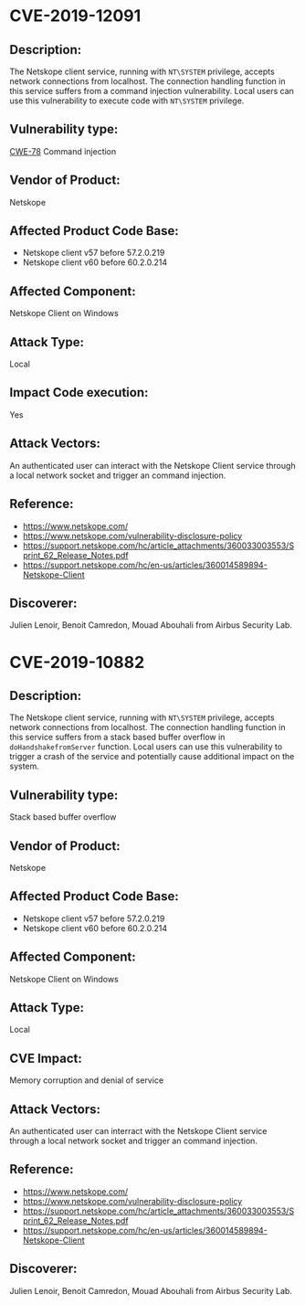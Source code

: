 CVE-2019-12091
==============

Description:
------------
The Netskope client service, running with `NT\SYSTEM` privilege, accepts network connections from localhost.
The connection handling function in this service suffers from a command injection vulnerability.
Local users can use this vulnerability to execute code with `NT\SYSTEM` privilege.


Vulnerability type:
-------------------
[CWE-78](https://cwe.mitre.org/data/definitions/78.html) Command injection


Vendor of Product:
------------------
Netskope


Affected Product Code Base:
---------------------------
* Netskope client v57 before 57.2.0.219
* Netskope client v60 before 60.2.0.214


Affected Component:
-------------------
Netskope Client on Windows 


Attack Type:
------------
Local


Impact Code execution:
----------------------
Yes


Attack Vectors:
---------------
An authenticated user can interact with the Netskope Client service through
a local network socket and trigger an command injection.


Reference:
----------
* <https://www.netskope.com/>
* <https://www.netskope.com/vulnerability-disclosure-policy>
* <https://support.netskope.com/hc/article_attachments/360033003553/Sprint_62_Release_Notes.pdf>
* <https://support.netskope.com/hc/en-us/articles/360014589894-Netskope-Client>


Discoverer:
-----------
Julien Lenoir, Benoit Camredon, Mouad Abouhali from Airbus Security Lab.


CVE-2019-10882
==============

Description:
------------
The Netskope client service, running with `NT\SYSTEM` privilege, accepts network connections from localhost.
The connection handling function in this service suffers from a stack based buffer overflow in `doHandshakefromServer` function.
Local users can use this vulnerability to trigger a crash of the service and potentially cause additional impact on the system.


Vulnerability type:
-------------------
Stack based buffer overflow


Vendor of Product:
------------------
Netskope


Affected Product Code Base:
---------------------------
* Netskope client v57 before 57.2.0.219
* Netskope client v60 before 60.2.0.214


Affected Component:
-------------------
Netskope Client on Windows 


Attack Type:
------------
Local


CVE Impact:
-----------
Memory corruption and denial of service


Attack Vectors:
---------------
An authenticated user can interract with the Netskope Client service through
a local network socket and trigger an command injection.


Reference:
----------
* <https://www.netskope.com/>
* <https://www.netskope.com/vulnerability-disclosure-policy>
* <https://support.netskope.com/hc/article_attachments/360033003553/Sprint_62_Release_Notes.pdf>
* <https://support.netskope.com/hc/en-us/articles/360014589894-Netskope-Client>


Discoverer:
-----------
Julien Lenoir, Benoit Camredon, Mouad Abouhali from Airbus Security Lab.
